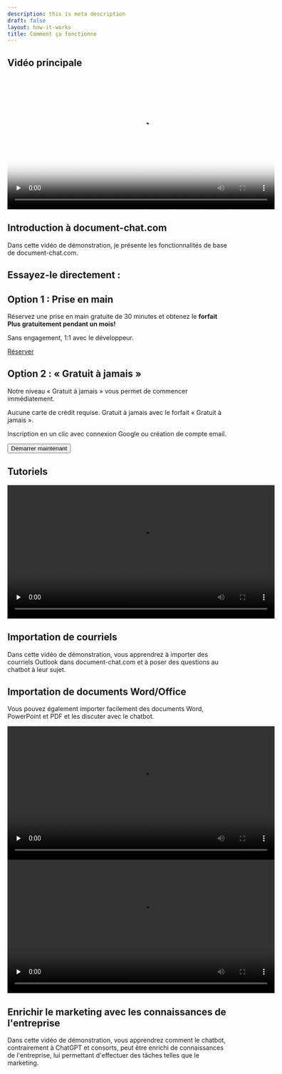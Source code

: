 ```yaml
---
description: this is meta description
draft: false
layout: how-it-works
title: Comment ça fonctionne
---
```


<section class="section-padding">
  <div class="container">
    <h2 class="mb-2">Vidéo principale</h2>
    <div class="row align-items-center justify-content-around">
      <div class="col-lg-7" data-aos="fade-up" data-aos-delay="150">
        <video width="600" preload="none" controls poster="/videos/dokuchat-demo-thumbnail.png">
          <source src="/videos/dokuchat-handson-demo.webm" type="video/webm">
          <source src="/videos/dokuchat-handson-demo.mp4" type="video/mp4">
          Votre navigateur ne supporte pas la balise vidéo.
        </video>
      </div>
      <div class="col-lg-4 mt-4 mt-lg-0" data-aos="fade-in">
        <div class="content">
          <h2 id="emails">Introduction à document-chat.com</h2>
          <p>Dans cette vidéo de démonstration, je présente les fonctionnalités de base de document-chat.com.</p>
        </div>
      </div>
    </div>
  </div>
</section>

<section class="section-padding">
  <div class="container">
    <div class="row">
      <h2 class="mb-2">Essayez-le directement :</h2>
      <div class="col">
        <div class="card">
          <div class="card-body">
            <h2 class="mb-2">Option 1 : Prise en main</h2>
            <p>Réservez une prise en main gratuite de 30 minutes et obtenez le <strong>forfait Plus gratuitement pendant un mois!</strong></p>
            <p>Sans engagement, 1:1 avec le développeur.</p>
            <a id="book_meeting" class="btn btn-primary text-white" href="https://calendly.com/justin-guese/15min" target="_blank">Réserver</a>
          </div>
        </div>
      </div>
      <div class="col">
        <div class="card">
          <div class="card-body">
            <h2 class="mb-2">Option 2 : « Gratuit à jamais »</h2>
            <p>Notre niveau « Gratuit à jamais » vous permet de commencer immédiatement.</p>
            <p>Aucune carte de crédit requise. Gratuit à jamais avec le forfait « Gratuit à jamais ».</p>
            <p>Inscription en un clic avec connexion Google ou création de compte email.</p>
            <a href="/pricing">
              <button class="btn btn-secondary mt-4">Démarrer maintenant</button>
            </a>
          </div>
        </div>
      </div>
    </div>
  </div>
</section>

<section class="section-padding">
  <div class="container">
    <h2 class="mb-2">Tutoriels</h2>
    <div class="row align-items-center justify-content-around">
      <div class="col-lg-7" data-aos="fade-up" data-aos-delay="150">
        <video width="600" preload="none" controls>
          <source src="/videos/dokuchat-email-demo.webm" type="video/webm">
          <source src="/videos/dokuchat-email-demo.mp4" type="video/mp4">
          Votre navigateur ne supporte pas la balise vidéo.
        </video>
      </div>
      <div class="col-lg-4 mt-4 mt-lg-0" data-aos="fade-in">
        <div class="content">
          <h2 id="emails">Importation de courriels</h2>
          <p>Dans cette vidéo de démonstration, vous apprendrez à importer des courriels Outlook dans document-chat.com et à poser des questions au chatbot à leur sujet.</p>
        </div>
      </div>
    </div>
  </div>
</section>

<section class="section-padding image-info-section has-shapes bg-light-gray has-bg-brash bg-brash-y"
  style="background-image: url('{{ `images/brushes/section-top.svg` | relURL }}'), url('{{ `images/brushes/section-bottom.svg` | relURL }}');">
  <div class="container">
    <div class="row align-items-center">
      <div class="col-lg-4 col-md-5" data-aos="fade-in">
        <div class="content">
          <h2 id="word">Importation de documents Word/Office</h2>
          <p>Vous pouvez également importer facilement des documents Word, PowerPoint et PDF et les discuter avec le chatbot.</p>
        </div>
      </div>
      <div class="col-lg-8 col-md-7" data-aos="fade-up" data-aos-delay="150">
        <video width="600" preload="none" controls>
          <source src="/videos/dokuchat-word-demo.webm" type="video/webm">
          <source src="/videos/dokuchat-word-demo.mp4" type="video/mp4">
          Votre navigateur ne supporte pas la balise vidéo.
        </video>
      </div>
    </div>
  </div>

  <div class="shape-3 shape-xs-2 bg-secondary rounded-circle"></div>
  <div class="shape-4 shape-sm-2 bg-tertiary rounded-circle"></div>
  <div class="shape-5 shape-sm bg-primary rounded-circle"></div>
  <div class="shape-6 shape-xs bg-secondary rounded-circle"></div>
  <div class="shape-7 shape-xs-2 bg-tertiary rounded-circle"></div>
</section>

<section class="section-padding">
  <div class="container">
    <div class="row align-items-center justify-content-around">
      <div class="col-lg-7" data-aos="fade-up" data-aos-delay="150">
        <video width="600" preload="none" controls>
          <source src="/videos/dokuchat-marketing-demo.webm" type="video/webm">
          <source src="/videos/dokuchat-marketing-demo.mp4" type="video/mp4">
          Votre navigateur ne supporte pas la balise vidéo.
        </video>
      </div>
      <div class="col-lg-4 mt-4 mt-lg-0" data-aos="fade-in">
        <div class="content">
          <h2 id="marketing">Enrichir le marketing avec les connaissances de l'entreprise</h2>
          <p>Dans cette vidéo de démonstration, vous apprendrez comment le chatbot, contrairement à ChatGPT et consorts, peut être enrichi de connaissances de l'entreprise, lui permettant d'effectuer des tâches telles que le marketing.</p>
        </div>
      </div>
    </div>
  </div>
</section>
